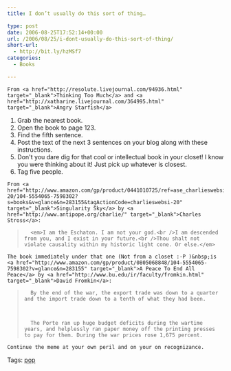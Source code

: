 ```yaml
---
title: I don’t usually do this sort of thing…

type: post
date: 2006-08-25T17:52:14+00:00
url: /2006/08/25/i-dont-usually-do-this-sort-of-thing/
short-url:
  - http://bit.ly/hzMSf7
categories:
  - Books

---
```

<div class='microid-mailto+http:sha1:1b003ab42fd985c8c4199d34938df32ba51b771c'>
   
  
  
    From <a href="http://resolute.livejournal.com/94936.html" target="_blank">Thinking Too Much</a> and <a href="http://xatharine.livejournal.com/364995.html" target="_blank">Angry Starfish</a>
  
  
  <ol>
    <li>
      Grab the nearest book.
    </li>
    <li>
      Open the book to page 123.
    </li>
    <li>
      Find the fifth sentence.
    </li>
    <li>
      Post the text of the next 3 sentences on your blog along with these instructions.
    </li>
    <li>
      Don't you dare dig for that cool or intellectual book in your closet! I know you were thinking about it! Just pick up whatever is closest.
    </li>
    <li>
      Tag five people.
    </li>
  </ol>
  
  
    From <a href="http://www.amazon.com/gp/product/0441010725/ref=ase_charlieswebsi-20/104-5554065-7598302?s=books&v=glance&n=283155&tagActionCode=charlieswebsi-20" target="_blank">Singularity Sky</a> by <a href="http://www.antipope.org/charlie/" target="_blank">Charles Stross</a>:
  
  
  <blockquote>
    
      <em>I am the Eschaton. I am not your god.<br />I am descended from you, and I exist in your future.<br />Thou shalt not violate causality within my historic light cone. Or else.</em>
    
  </blockquote>
  
  
    The book immediately under that one (Not from a closet :-P )&nbsp;is <a href="http://www.amazon.com/gp/product/0805068848/104-5554065-7598302?v=glance&n=283155" target="_blank">A Peace To End All Peace</a> by <a href="http://www.bu.edu/ir/faculty/fromkin.html" target="_blank">David Fromkin</a>:
  
  
  <blockquote>
    
      By the end of the war, the export trade was down to a quarter and the import trade down to a tenth of what they had been.
    
    
    
      The Porte ran up huge budget deficits during the wartime years, and helplessly ran paper money off the printing presses to pay for them. During the war prices rose 1,675 percent.
    
  </blockquote>
  
  
    Continue the meme at your own peril and on your on recognizance.
  
</div>

<div class="st-post-tags">
  Tags: <a href="http://www.cavort.org/tag/pop/" title="pop" rel="tag">pop</a><br />
</div>
